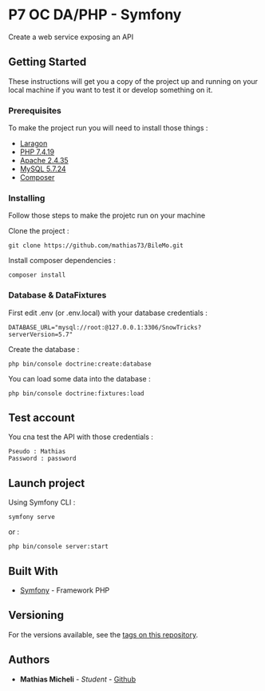 # P7 OC DA/PHP - Symfony

Create a web service exposing an API

## Getting Started

These instructions will get you a copy of the project up and running on your local machine if you want to test it or develop something on it.

### Prerequisites

To make the project run you will need to install those things :

* [Laragon](https://laragon.org/download/)
* [PHP 7.4.19](https://www.php.net/releases/index.php)
* [Apache 2.4.35](http://archive.apache.org/dist/httpd/httpd-2.4.35.tar.gz)
* [MySQL 5.7.24](https://downloads.mysql.com/archives/get/p/23/file/mysql-5.7.24-winx64.zip)
* [Composer](https://getcomposer.org/download/)

### Installing

Follow those steps to make the projetc run on your machine

Clone the project :
```
git clone https://github.com/mathias73/BileMo.git
```
Install composer dependencies :
```
composer install
```

### Database & DataFixtures

First edit .env (or .env.local) with your database credentials : 
```
DATABASE_URL="mysql://root:@127.0.0.1:3306/SnowTricks?serverVersion=5.7"
```

Create the database :
```
php bin/console doctrine:create:database
```

You can load some data into the database : 
```
php bin/console doctrine:fixtures:load
```

## Test account

You cna test the API with those credentials : 
```
Pseudo : Mathias
Password : password
```

## Launch project

Using Symfony CLI :
```
symfony serve
```

or :
```
php bin/console server:start
```

## Built With

* [Symfony](https://symfony.com/) - Framework PHP

## Versioning

For the versions available, see the [tags on this repository](https://github.com/mathiiii-dev/bilemo/tags). 

## Authors

* **Mathias Micheli** - *Student* - [Github](https://github.com/mathiiii-dev)

